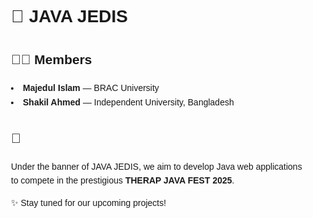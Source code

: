 <!DOCTYPE html>
<html lang="en">
<head>
  <meta charset="UTF-8" />
  <meta name="viewport" content="width=device-width, initial-scale=1.0"/>
</head>
<body style="font-family: Arial, sans-serif; line-height: 1.6; max-width: 800px; margin: auto; padding: 20px;">

  <h1>🚀 JAVA JEDIS</h1>


  <h2>👨‍💻 Members</h2>
  <l>
    <li><strong>Majedul Islam</strong> — BRAC University</li>
    <li><strong>Shakil Ahmed</strong> — Independent University, Bangladesh</li>
    
  </ul>

  <h2>🎯</h2>
  <p>
    Under the banner of JAVA JEDIS, we aim to develop Java web applications <br>
     to compete in the prestigious <strong>THERAP JAVA FEST 2025</strong>.
  </p>

  <p>✨ Stay tuned for our upcoming projects!</p>


</html>
